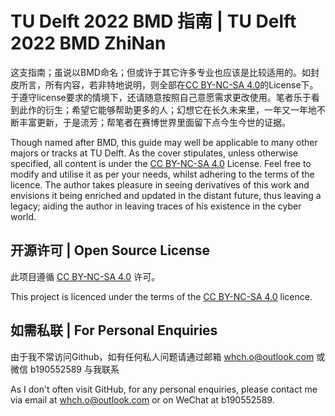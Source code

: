 # TU Delft 2022 BMD 指南 | TU Delft 2022 BMD ZhiNan

这支指南；虽说以BMD命名；但或许于其它许多专业也应该是比较适用的。如封皮所言，所有内容，若非特地说明，则全部在[CC BY-NC-SA 4.0](https://creativecommons.org/licenses/by-nc-sa/4.0/)的License下。于遵守license要求的情境下，还请随意按照自己意愿需求更改使用。笔者乐于看到此作的衍生；希望它能够帮助更多的人；幻想它在长久未来里，一年又一年地不断丰富更新，于是流芳；帮笔者在赛博世界里面留下点今生今世的证据。

Though named after BMD, this guide may well be applicable to many other majors or tracks at TU Delft. As the cover stipulates, unless otherwise specified, all content is under the [CC BY-NC-SA 4.0](https://creativecommons.org/licenses/by-nc-sa/4.0/) License. Feel free to modify and utilise it as per your needs, whilst adhering to the terms of the licence. The author takes pleasure in seeing derivatives of this work and envisions it being enriched and updated in the distant future, thus leaving a legacy; aiding the author in leaving traces of his existence in the cyber world.

## 开源许可 | Open Source License
此项目遵循 [CC BY-NC-SA 4.0](https://creativecommons.org/licenses/by-nc-sa/4.0/) 许可。

This project is licenced under the terms of the [CC BY-NC-SA 4.0](https://creativecommons.org/licenses/by-nc-sa/4.0/) licence.

## 如需私联 | For Personal Enquiries
由于我不常访问Github，如有任何私人问题请通过邮箱 whch.o@outlook.com 或微信 b190552589 与我联系

As I don't often visit GitHub, for any personal enquiries, please contact me via email at whch.o@outlook.com or on WeChat at b190552589.

